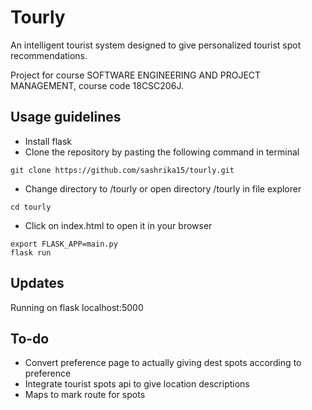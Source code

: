 # Tourly

An intelligent tourist system designed to give personalized tourist spot recommendations.

Project for course SOFTWARE ENGINEERING AND PROJECT MANAGEMENT, course code 18CSC206J.

## Usage guidelines

- Install flask
- Clone the repository by pasting the following command in terminal
```
git clone https://github.com/sashrika15/tourly.git
```
- Change directory to /tourly or open directory /tourly in file explorer
```
cd tourly
```
- Click on index.html to open it in your browser
```
export FLASK_APP=main.py
flask run
```

## Updates

Running on flask
localhost:5000

## To-do
- Convert preference page to actually giving dest spots according to preference
- Integrate tourist spots api to give location descriptions 
- Maps to mark route for spots
